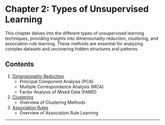 # Chapter 2: Types of Unsupervised Learning

This chapter delves into the different types of unsupervised learning techniques, providing insights into dimensionality reduction, clustering, and association rule learning. These methods are essential for analyzing complex datasets and uncovering hidden structures and patterns.

## Contents

1. [Dimensionality Reduction](./01_Dimensionality_Reduction.ipynb)
   - Principal Component Analysis (PCA)
   - Multiple Correspondence Analysis (MCA)
   - Factor Analysis of Mixed Data (FAMD)
2. [Clustering](./02_Clustering.ipynb)
   - Overview of Clustering Methods
3. [Association Rules](./03_Association_Rules.ipynb)
   - Overview of Association Rule Learning

---
